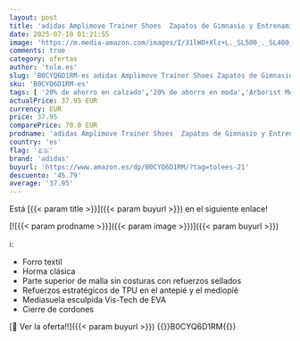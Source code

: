 ```yaml
---
layout: post
title: 'adidas Amplimove Trainer Shoes  Zapatos de Gimnasio y Entrenamiento Hombre  Lucid Red/Cloud White/Gum  43 1/3 EU'
date: 2025-07-10 01:21:55
image: 'https://m.media-amazon.com/images/I/31lWO+Xlz+L._SL500_._SL400_.jpg'
comments: true
category: ofertas
author: 'tole.es'
slug: 'B0CYQ6D1RM-es adidas Amplimove Trainer Shoes Zapatos de Gimnasio y...'
sku: 'B0CYQ6D1RM-es'
tags: [ '20% de ahorro en calzado','20% de ahorro en moda','Arborist Merchandising Root','Calzado deportivo de exterior de hombre','Calzado deportivo para hombre','Men','Moda','Moda Hombre','Prime Student -10% adicional en una selección de Moda','Selecciones de moda que son tendencia esta semana','Self Service','Special Features Stores','Top Brands Fashion Selection','Top brands','Wardrobe Essentials','Wardrobe Essentials - Shoes','Zapatillas deportivas y de moda para hombre','Zapatos para hombre','Zapatos: -10% adicional en una selección de Moda','adidas','c8538d25-3af9-48d3-aeff-5f3ce5572a36_0','c8538d25-3af9-48d3-aeff-5f3ce5572a36_1001','c8538d25-3af9-48d3-aeff-5f3ce5572a36_2101','c8538d25-3af9-48d3-aeff-5f3ce5572a36_3301','c8538d25-3af9-48d3-aeff-5f3ce5572a36_3901','c8538d25-3af9-48d3-aeff-5f3ce5572a36_4801','c8538d25-3af9-48d3-aeff-5f3ce5572a36_5001','c8538d25-3af9-48d3-aeff-5f3ce5572a36_7401','c8538d25-3af9-48d3-aeff-5f3ce5572a36_8301','top brands_shoes','zapatos','🇪🇸', ]
actualPrice: 37.95 EUR
currency: EUR
price: 37.95
comparePrice: 70.0 EUR
prodname: 'adidas Amplimove Trainer Shoes  Zapatos de Gimnasio y Entrenamiento Hombre  Lucid Red/Cloud White/Gum  43 1/3 EU'
country: 'es'
flag: '🇪🇸'
brand: 'adidas'
buyurl: 'https://www.amazon.es/dp/B0CYQ6D1RM/?tag=tolees-21'
descuento: '45.79'
average: '37.95'
---
```


Está [{{< param title >}}]({{< param buyurl >}}) en el siguiente enlace!

[![{{< param prodname >}}]({{< param image >}})]({{< param buyurl >}})

ℹ️:

- Forro textil
- Horma clásica
- Parte superior de malla sin costuras con refuerzos sellados
- Refuerzos estratégicos de TPU en el antepié y el mediopié
- Mediasuela esculpida Vis-Tech de EVA
- Cierre de cordones

[🛒 Ver la oferta!!]({{< param buyurl >}})
{{<world>}}B0CYQ6D1RM{{</world>}}

